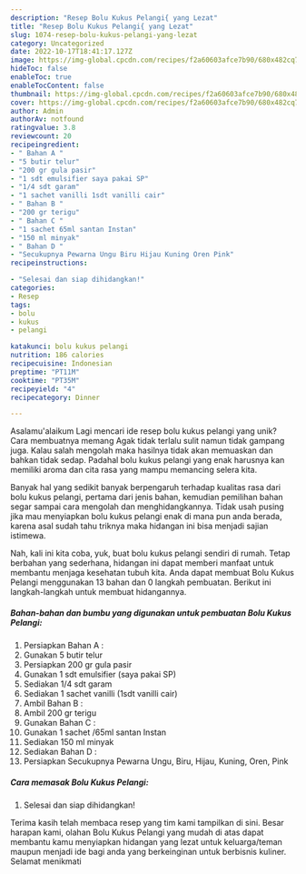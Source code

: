 ```yaml
---
description: "Resep Bolu Kukus Pelangi{ yang Lezat"
title: "Resep Bolu Kukus Pelangi{ yang Lezat"
slug: 1074-resep-bolu-kukus-pelangi-yang-lezat
category: Uncategorized
date: 2022-10-17T18:41:17.127Z
image: https://img-global.cpcdn.com/recipes/f2a60603afce7b90/680x482cq70/bolu-kukus-pelangi-foto-resep-utama.jpg
hideToc: false
enableToc: true
enableTocContent: false
thumbnail: https://img-global.cpcdn.com/recipes/f2a60603afce7b90/680x482cq70/bolu-kukus-pelangi-foto-resep-utama.jpg
cover: https://img-global.cpcdn.com/recipes/f2a60603afce7b90/680x482cq70/bolu-kukus-pelangi-foto-resep-utama.jpg
author: Admin
authorAv: notfound
ratingvalue: 3.8
reviewcount: 20
recipeingredient:
- " Bahan A "
- "5 butir telur"
- "200 gr gula pasir"
- "1 sdt emulsifier saya pakai SP"
- "1/4 sdt garam"
- "1 sachet vanilli 1sdt vanilli cair"
- " Bahan B "
- "200 gr terigu"
- " Bahan C "
- "1 sachet 65ml santan Instan"
- "150 ml minyak"
- " Bahan D "
- "Secukupnya Pewarna Ungu Biru Hijau Kuning Oren Pink"
recipeinstructions:

- "Selesai dan siap dihidangkan!"
categories:
- Resep
tags:
- bolu
- kukus
- pelangi

katakunci: bolu kukus pelangi 
nutrition: 186 calories
recipecuisine: Indonesian
preptime: "PT11M"
cooktime: "PT35M"
recipeyield: "4"
recipecategory: Dinner

---
```



Asalamu'alaikum Lagi mencari ide resep bolu kukus pelangi yang unik? Cara membuatnya memang Agak tidak terlalu sulit namun tidak gampang juga. Kalau salah mengolah maka hasilnya tidak akan memuaskan dan bahkan tidak sedap. Padahal bolu kukus pelangi yang enak harusnya kan memiliki aroma dan cita rasa yang mampu memancing selera kita.




Banyak hal yang sedikit banyak berpengaruh terhadap kualitas rasa dari bolu kukus pelangi, pertama dari jenis bahan, kemudian pemilihan bahan segar sampai cara mengolah dan menghidangkannya. Tidak usah pusing jika mau menyiapkan bolu kukus pelangi enak di mana pun anda berada, karena asal sudah tahu triknya maka hidangan ini bisa menjadi sajian istimewa.


Nah, kali ini kita coba, yuk, buat bolu kukus pelangi sendiri di rumah. Tetap berbahan yang sederhana, hidangan ini dapat memberi manfaat untuk membantu menjaga kesehatan tubuh kita. Anda dapat membuat Bolu Kukus Pelangi menggunakan 13 bahan dan 0 langkah pembuatan. Berikut ini langkah-langkah untuk membuat hidangannya.

<!--inarticleads1-->

##### Bahan-bahan dan bumbu yang digunakan untuk pembuatan Bolu Kukus Pelangi:

1. Persiapkan  Bahan A :
1. Gunakan 5 butir telur
1. Persiapkan 200 gr gula pasir
1. Gunakan 1 sdt emulsifier (saya pakai SP)
1. Sediakan 1/4 sdt garam
1. Sediakan 1 sachet vanilli (1sdt vanilli cair)
1. Ambil  Bahan B :
1. Ambil 200 gr terigu
1. Gunakan  Bahan C :
1. Gunakan 1 sachet /65ml santan Instan
1. Sediakan 150 ml minyak
1. Sediakan  Bahan D :
1. Persiapkan Secukupnya Pewarna Ungu, Biru, Hijau, Kuning, Oren, Pink




<!--inarticleads2-->

##### Cara memasak Bolu Kukus Pelangi:


1. Selesai dan siap dihidangkan!



Terima kasih telah membaca resep yang tim kami tampilkan di sini. Besar harapan kami, olahan Bolu Kukus Pelangi yang mudah di atas dapat membantu kamu menyiapkan hidangan yang lezat untuk keluarga/teman maupun menjadi ide bagi anda yang berkeinginan untuk berbisnis kuliner. Selamat menikmati
